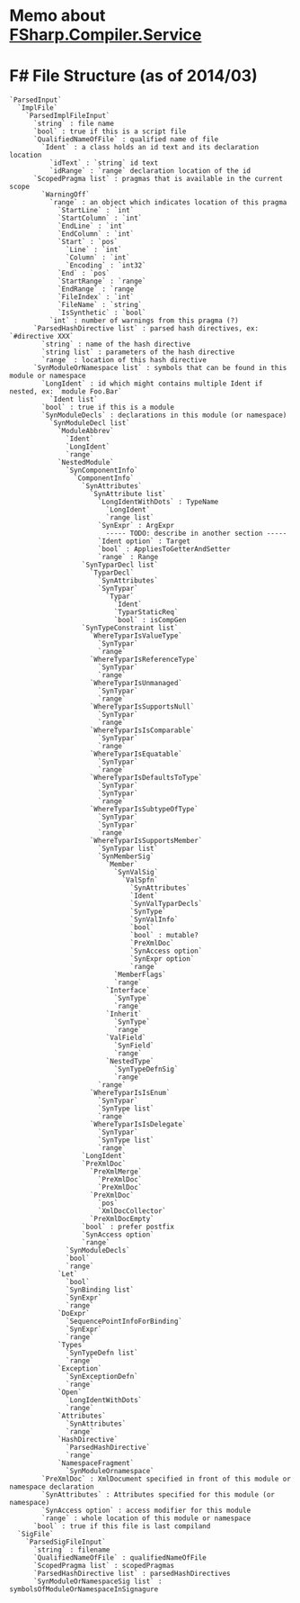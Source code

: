 # Memo about [FSharp.Compiler.Service](https://github.com/fsharp/FSharp.Compiler.Service)

# F# File Structure (as of 2014/03)

    `ParsedInput`
      `ImplFile`
        `ParsedImplFileInput`
          `string` : file name
          `bool` : true if this is a script file
          `QualifiedNameOfFile` : qualified name of file
            `Ident` : a class holds an id text and its declaration location
              `idText` : `string` id text
              `idRange` : `range` declaration location of the id
          `ScopedPragma list` : pragmas that is available in the current scope
            `WarningOff`
              `range` : an object which indicates location of this pragma
                `StartLine` : `int`
                `StartColumn` : `int`
                `EndLine` : `int`
                `EndColumn` : `int`
                `Start` : `pos`
                  `Line` : `int`
                  `Column` : `int`
                  `Encoding` : `int32`
                `End` : `pos`
                `StartRange` : `range`
                `EndRange` : `range`
                `FileIndex` : `int`
                `FileName` : `string`
                `IsSynthetic` : `bool`
              `int` : number of warnings from this pragma (?)
          `ParsedHashDirective list` : parsed hash directives, ex: `#directive XXX`
            `string` : name of the hash directive
            `string list` : parameters of the hash directive
            `range` : location of this hash directive
          `SynModuleOrNamespace list` : symbols that can be found in this module or namespace
            `LongIdent` : id which might contains multiple Ident if nested, ex: `module Foo.Bar`
              `Ident list`
            `bool` : true if this is a module
            `SynModuleDecls` : declarations in this module (or namespace)
              `SynModuleDecl list`
                `ModuleAbbrev`
                  `Ident`
                  `LongIdent`
                  `range`
                `NestedModule`
                  `SynComponentInfo`
                    `ComponentInfo`
                      `SynAttributes`
                        `SynAttribute list`
                          `LongIdentWithDots` : TypeName
                            `LongIdent`
                            `range list`
                          `SynExpr` : ArgExpr
                            ----- TODO: describe in another section -----
                          `Ident option` : Target
                          `bool` : AppliesToGetterAndSetter
                          `range` : Range
                      `SynTyparDecl list`
                        `TyparDecl`
                          `SynAttributes`
                          `SynTypar`
                            `Typar`
                              `Ident`
                              `TyparStaticReq`
                              `bool` : isCompGen
                      `SynTypeConstraint list`
                        `WhereTyparIsValueType`
                          `SynTypar`
                          `range`
                        `WhereTyparIsReferenceType`
                          `SynTypar`
                          `range`
                        `WhereTyparIsUnmanaged`
                          `SynTypar`
                          `range`
                        `WhereTyparIsSupportsNull`
                          `SynTypar`
                          `range`
                        `WhereTyparIsIsComparable`
                          `SynTypar`
                          `range`
                        `WhereTyparIsEquatable`
                          `SynTypar`
                          `range`
                        `WhereTyparIsDefaultsToType`
                          `SynTypar`
                          `SynTypar`
                          `range`
                        `WhereTyparIsSubtypeOfType`
                          `SynTypar`
                          `SynTypar`
                          `range`
                        `WhereTyparIsSupportsMember`
                          `SynTypar list`
                          `SynMemberSig`
                            `Member`
                              `SynValSig`
                                `ValSpfn`
                                  `SynAttributes`
                                  `Ident`
                                  `SynValTyparDecls`
                                  `SynType`
                                  `SynValInfo`
                                  `bool`
                                  `bool` : mutable?
                                  `PreXmlDoc`
                                  `SynAccess option`
                                  `SynExpr option`
                                  `range`
                              `MemberFlags`
                              `range`
                            `Interface`
                              `SynType`
                              `range`
                            `Inherit`
                              `SynType`
                              `range`
                            `ValField`
                              `SynField`
                              `range`
                            `NestedType`
                              `SynTypeDefnSig`
                              `range`
                          `range`
                        `WhereTyparIsIsEnum`
                          `SynTypar`
                          `SynType list`
                          `range`
                        `WhereTyparIsIsDelegate`
                          `SynTypar`
                          `SynType list`
                          `range`
                      `LongIdent`
                      `PreXmlDoc`
                        `PreXmlMerge`
                          `PreXmlDoc`
                          `PreXmlDoc`
                        `PreXmlDoc`
                          `pos`
                          `XmlDocCollector`
                        `PreXmlDocEmpty`
                      `bool` : prefer postfix
                      `SynAccess option`
                      `range`
                  `SynModuleDecls`
                  `bool`
                  `range`
                `Let`
                  `bool`
                  `SynBinding list`
                  `SynExpr`
                  `range`
                `DoExpr`
                  `SequencePointInfoForBinding`
                  `SynExpr`
                  `range`
                `Types`
                  `SynTypeDefn list`
                  `range`
                `Exception`
                  `SynExceptionDefn`
                  `range`
                `Open`
                  `LongIdentWithDots`
                  `range`
                `Attributes`
                  `SynAttributes`
                  `range`
                `HashDirective`
                  `ParsedHashDirective`
                  `range`
                `NamespaceFragment`
                  `SynModuleOrnamespace`
            `PreXmlDoc` : XmlDocument specified in front of this module or namespace declaration
            `SynAttributes` : Attributes specified for this module (or namespace)
            `SynAccess option` : access modifier for this module
            `range` : whole location of this module or namespace
          `bool` : true if this file is last compiland
      `SigFile`
        `ParsedSigFileInput`
          `string` : filename
          `QualifiedNameOfFile` : qualifiedNameOfFile
          `ScopedPragma list` : scopedPragmas
          `ParsedHashDirective list` : parsedHashDirectives
          `SynModuleOrNamespaceSig list` : symbolsOfModuleOrNamespaceInSignagure
